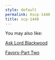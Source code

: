 ```yaml
---
style: default
permalink: Xscp-1440
title: scp-1440
---
```

You may also like:

[Ask Lord Blackwood](http://scp-wiki.net/ask-lord-blackwood)

[Favors-Part Two](http://scp-wiki.net/favors-part-two)
